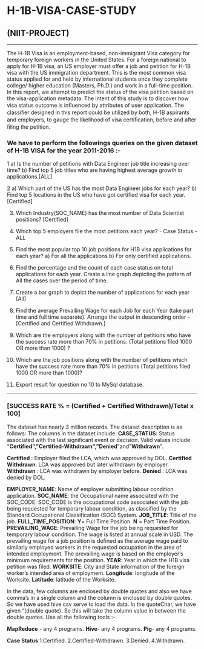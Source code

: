 # H-1B-VISA-CASE-STUDY
## (NIIT-PROJECT)
------------------------------------
The H-1B Visa is an employment-based, non-immigrant Visa category for temporary foreign workers in the United States. For a foreign national to apply for H-1B visa, an US employer must offer a job and petition for H-1B visa with the US immigration department. This is the most common visa status applied for and held by international students once they complete college/ higher education (Masters, Ph.D.) and work in a full-time position. In this report, we attempt to predict the status of the visa petition based on the visa-application metadata. The intent of this study is to discover how visa status outcome is inﬂuenced by attributes of user application. The classiﬁer designed in this report could be utilized by both, H-1B aspirants and employers, to gauge the likelihood of visa certiﬁcation, before and after ﬁling the petition.

### We have to perform the followings queries on the given dataset of H-1B VISA for the year 2011-2016 :-
  
1 a) Is the number of petitions with Data Engineer job title increasing over time?
   b) Find top 5 job titles who are having highest average growth in applications.[ALL]

2 a) Which part of the US has the most Data Engineer jobs for each year?
   b) Find top 5 locations in the US who have got certified visa for each year.[Certified]

3)   Which Industry(SOC_NAME) has the most number of Data Scientist positions?
      [Certified]

4)   Which top 5 employers file the most petitions each year? - Case Status - ALL

5)   Find the most popular top 10 job positions for H1B visa applications for each year?
a)   For all the applications
b)   For only certified applications.

6)   Find the percentage and the count of each case status on total applications for each year. Create     a line graph depicting the pattern of All the cases over the period of time.

7)   Create a bar graph to depict the number of applications for each year [All]

8)  Find the average Prevailing Wage for each Job for each Year (take part time and full time    separate). Arrange the output in descending order - [Certified and Certified Withdrawn.]

9)  Which are the employers along with the number of petitions who have the success rate more than 70%  in petitions. (Total petitions filed 1000 OR more than 1000) ?

10) Which are the  job positions along with the number of petitions which have the success rate more than 70%  in petitions (Total petitions filed 1000 OR more than 1000)?

11)  Export result for question no 10 to MySql database.
_________________________________________________________________________________________________________________________________

### [SUCCESS RATE % = (Certified + Certified Withdrawn)/Total x 100]

The dataset has nearly 3 million records. The dataset description is as follows: The columns in the dataset include:
**CASE_STATUS**: Status associated with the last significant event or decision.
Valid values include "**Certified","Certified-Withdrawn","Denied**"and"**Withdrawn**".

**Certified**          : Employer filed the LCA, which was approved by DOL.
**Certified Withdrawn**: LCA was approved but later withdrawn by employer.
**Withdrawn**          : LCA was withdrawn by employer before.
**Denied**             : LCA was denied by DOL.

**EMPLOYER_NAME**: Name of employer submitting labour condition application.
**SOC_NAME**: the Occupational name associated with the SOC_CODE. SOC_CODE is the occupational code associated with the job being requested for temporary labour condition, as classified by the Standard Occupational Classification (SOC) System.
**JOB_TITLE**: Title of the job.
**FULL_TIME_POSITION**: **Y**= Full Time Position. **N** = Part Time Position.
**PREVAILING_WAGE**: Prevailing Wage for the job being requested for temporary labour condition. The wage is listed at annual scale in USD. The prevailing wage for a job position is defined as the average wage paid to similarly employed workers in the requested occupation in the area of intended employment. The prevailing wage is based on the employer’s minimum requirements for the position. 
**YEAR**: Year in which the H1B visa petition was filed.
**WORKSITE**: City and State information of the foreign worker’s intended area of employment.
**Longitude**: longitude of the Worksite.
**Latitude**: latitude of the Worksite.

In the data, few columns are enclosed by double quotes and also we have comma’s in a single column and the column is enclosed by double quotes. So we have used hive csv serve to load the data. In the quoteChar, we have given “(double quote). So this will take the column value in between the double quotes. Use all the following tools :-

**MapReduce** - any 4 programs.
**Hive**- any 4 programs.
**Pig**- any 4 programs.

**Case Status**
1.Certified.
2.Certified-Withdrawn.
3.Denied.
4.Withdrawn.

